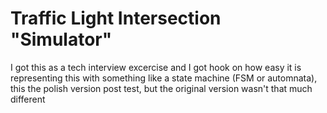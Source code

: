 # Traffic Light Intersection "Simulator"

I got this as a tech interview excercise and
I got hook on how easy it is representing this with
something like a state machine (FSM or automnata),
this the polish version post test, but the original version
wasn't that much different
